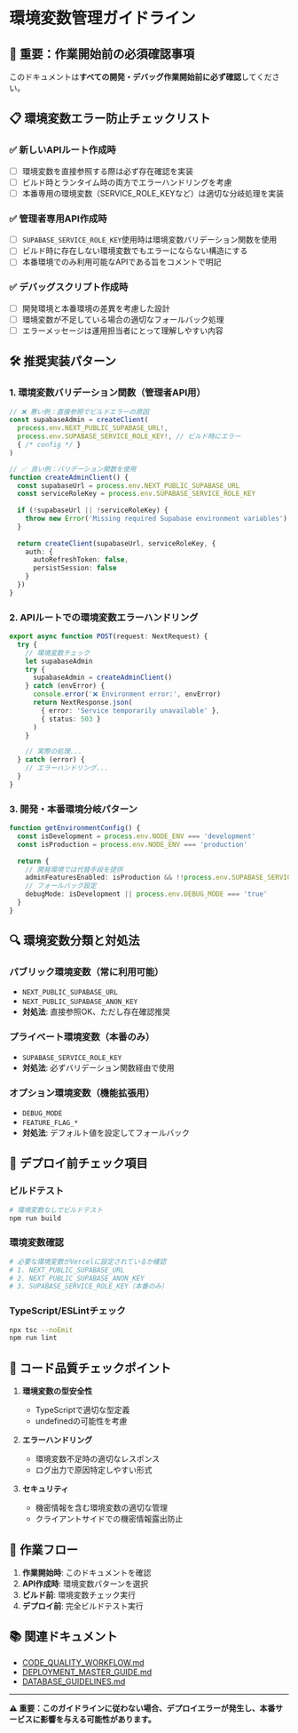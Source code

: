 # 環境変数管理ガイドライン

## 🚨 重要：作業開始前の必須確認事項

このドキュメントは**すべての開発・デバッグ作業開始前に必ず確認**してください。

## 📋 環境変数エラー防止チェックリスト

### ✅ 新しいAPIルート作成時
- [ ] 環境変数を直接参照する際は必ず存在確認を実装
- [ ] ビルド時とランタイム時の両方でエラーハンドリングを考慮
- [ ] 本番専用の環境変数（SERVICE_ROLE_KEYなど）は適切な分岐処理を実装

### ✅ 管理者専用API作成時
- [ ] `SUPABASE_SERVICE_ROLE_KEY`使用時は環境変数バリデーション関数を使用
- [ ] ビルド時に存在しない環境変数でもエラーにならない構造にする
- [ ] 本番環境でのみ利用可能なAPIである旨をコメントで明記

### ✅ デバッグスクリプト作成時
- [ ] 開発環境と本番環境の差異を考慮した設計
- [ ] 環境変数が不足している場合の適切なフォールバック処理
- [ ] エラーメッセージは運用担当者にとって理解しやすい内容

## 🛠️ 推奨実装パターン

### 1. 環境変数バリデーション関数（管理者API用）

```typescript
// ❌ 悪い例：直接参照でビルドエラーの原因
const supabaseAdmin = createClient(
  process.env.NEXT_PUBLIC_SUPABASE_URL!,
  process.env.SUPABASE_SERVICE_ROLE_KEY!, // ビルド時にエラー
  { /* config */ }
)

// ✅ 良い例：バリデーション関数を使用
function createAdminClient() {
  const supabaseUrl = process.env.NEXT_PUBLIC_SUPABASE_URL
  const serviceRoleKey = process.env.SUPABASE_SERVICE_ROLE_KEY
  
  if (!supabaseUrl || !serviceRoleKey) {
    throw new Error('Missing required Supabase environment variables')
  }
  
  return createClient(supabaseUrl, serviceRoleKey, {
    auth: {
      autoRefreshToken: false,
      persistSession: false
    }
  })
}
```

### 2. APIルートでの環境変数エラーハンドリング

```typescript
export async function POST(request: NextRequest) {
  try {
    // 環境変数チェック
    let supabaseAdmin
    try {
      supabaseAdmin = createAdminClient()
    } catch (envError) {
      console.error('❌ Environment error:', envError)
      return NextResponse.json(
        { error: 'Service temporarily unavailable' },
        { status: 503 }
      )
    }

    // 実際の処理...
  } catch (error) {
    // エラーハンドリング...
  }
}
```

### 3. 開発・本番環境分岐パターン

```typescript
function getEnvironmentConfig() {
  const isDevelopment = process.env.NODE_ENV === 'development'
  const isProduction = process.env.NODE_ENV === 'production'
  
  return {
    // 開発環境では代替手段を提供
    adminFeaturesEnabled: isProduction && !!process.env.SUPABASE_SERVICE_ROLE_KEY,
    // フォールバック設定
    debugMode: isDevelopment || process.env.DEBUG_MODE === 'true'
  }
}
```

## 🔍 環境変数分類と対処法

### パブリック環境変数（常に利用可能）
- `NEXT_PUBLIC_SUPABASE_URL`
- `NEXT_PUBLIC_SUPABASE_ANON_KEY`
- **対処法**: 直接参照OK、ただし存在確認推奨

### プライベート環境変数（本番のみ）
- `SUPABASE_SERVICE_ROLE_KEY`
- **対処法**: 必ずバリデーション関数経由で使用

### オプション環境変数（機能拡張用）
- `DEBUG_MODE`
- `FEATURE_FLAG_*`
- **対処法**: デフォルト値を設定してフォールバック

## 🚦 デプロイ前チェック項目

### ビルドテスト
```bash
# 環境変数なしでビルドテスト
npm run build
```

### 環境変数確認
```bash
# 必要な環境変数がVercelに設定されているか確認
# 1. NEXT_PUBLIC_SUPABASE_URL
# 2. NEXT_PUBLIC_SUPABASE_ANON_KEY  
# 3. SUPABASE_SERVICE_ROLE_KEY（本番のみ）
```

### TypeScript/ESLintチェック
```bash
npx tsc --noEmit
npm run lint
```

## 📝 コード品質チェックポイント

1. **環境変数の型安全性**
   - TypeScriptで適切な型定義
   - undefinedの可能性を考慮

2. **エラーハンドリング**
   - 環境変数不足時の適切なレスポンス
   - ログ出力で原因特定しやすい形式

3. **セキュリティ**
   - 機密情報を含む環境変数の適切な管理
   - クライアントサイドでの機密情報露出防止

## 🎯 作業フロー

1. **作業開始時**: このドキュメントを確認
2. **API作成時**: 環境変数パターンを選択
3. **ビルド前**: 環境変数チェック実行
4. **デプロイ前**: 完全ビルドテスト実行

## 📚 関連ドキュメント

- [CODE_QUALITY_WORKFLOW.md](./CODE_QUALITY_WORKFLOW.md)
- [DEPLOYMENT_MASTER_GUIDE.md](./DEPLOYMENT_MASTER_GUIDE.md)
- [DATABASE_GUIDELINES.md](../DATABASE_GUIDELINES.md)

---

**⚠️ 重要：このガイドラインに従わない場合、デプロイエラーが発生し、本番サービスに影響を与える可能性があります。**